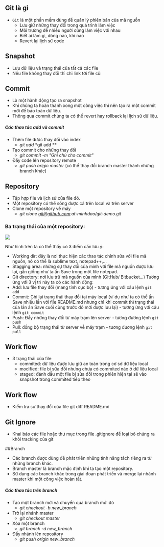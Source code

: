 ## Git là gì
- `Git` là một phần mềm dùng để quản lý phiên bản của mã nguồn
    <ul>
    <li>Lưu giữ những thay đổi trong quá trình làm việc</li>
    <li>Môi trường để nhiều người cùng làm việc với nhau</li>
    <li>Biết ai làm gì, dòng nào, khi nào</li>
    <li>Revert lại lịch sử code</li>
    </ul>
## Snapshot
- Lưu dữ liệu và trạng thái của tất cả các file
- Nếu file không thay đổi thì chỉ link tới file cũ
## Commit
- Là một hành động tạo ra snapshot
- Khi chúng ta hoàn thành xong một công việc thì nên tạo ra một commit mới để bảo toàn dữ liệu.
- Thông qua commit chúng ta có thể revert hay rollback lại lịch sử dữ liệu.
##### Các thao tác add và commit
- Thêm file được thay đổi vào index
    - *git add <ten-tap-tin>*
    *git add **
- Tạo commit cho những thay đổi
    - *git commit -m "Ghi chú cho commit"*
- Đẩy code lên repository remote
    - *git push origin master* (có thể thay đổi branch master thành những branch khác)
## Repository
- Tập hợp file và lịch sử của file đó.
- Một repository có thể sống được cả trên local và trên server
- Clone một repository về máy
    - *git clone git@github.com:at-minhdao/git-demo.git*
### Ba trạng thái của một repository:
<img src=http://i.imgur.com/qkmdJSR.png>

Như hình trên ta có thể thấy có 3 điểm cần lưu ý:

- Working dir: đây là nơi thực hiện các thao tác chỉnh sửa với file mã nguồn, nó có thể là sublime text, notepad++,...
- Stagging area: những sự thay đổi của mình với file mã nguồn được lưu lại, gần giống như ta ấn Save trong một file notepad.
- Git directory: nơi lưu trữ mã nguồn của mình (GitHub/ Bitbucket...)
Tương ứng với 3 vị trí này ta có các hành động:
- Add: lưu file thay đổi (mang tính cục bộ) - tương ứng với câu lệnh `git add`
- Commit: Ghi lại trạng thái thay đổi tại máy local (ví dụ như ta có thể ấn Save nhiều lần với file README.md nhưng chỉ khi commit thì trạng thái của lần ấn Save cuối cùng trước đó mới được lưu lại) - tương ứng với câu lệnh `git commit`
- Push: Đẩy những thay đổi từ máy trạm lên server - tương đương lệnh `git push`
- Pull: đồng bộ trạng thái từ server về máy trạm - tương đương lệnh `git pull`
## Work flow
- 3 trạng thái của file
    <ul>
    <li>commited: dữ liệu được lưu giữ an toàn trong cơ sở dữ liệu local</li>
    <li>modified: file bị sửa đổi nhưng chưa có commited nào ở dữ liệu local</li>
    <li>staged: đánh dấu một file bị sửa đổi trong phiên hiện tại sẽ vào snapshot trong commited tiếp theo</li>
    </ul>

## Work flow
- Kiểm tra sự thay đổi của file
    git diff README.md

## Git Ignore
- Khai báo các file hoặc thư mục trong file .gitignore để loại bỏ chúng ra khỏi tracking của git

##Branch
- Các branch được dùng để phát triển những tính năng tách riêng ra từ những branch khác.
- Branch master là branch mặc định khi ta tạo một repository.
- Sử dụng các branch khác trong giai đoạn phát triển và merge lại nhánh master khi một công việc hoàn tất.
##### Các thao tác trên branch
- Tạo một branch mới và chuyển qua branch mới đó
	- *git checkout -b new_branch*
- Trở lại nhánh master
	- *git checkout master*
- Xóa một branch 
	- *git branch -d new_branch*
- Đẩy nhánh lên repository
	- *git push origin new_branch* 